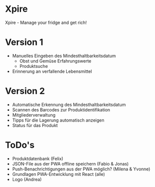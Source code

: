 # Xpire
Xpire - Manage your fridge and get rich!

# Version 1

- Manuelles Eingeben des Mindesthaltbarkeitsdatum
  - Obst und Gemüse Erfahrungswerte
  - Produktsuche
- Erinnerung an verfallende Lebensmittel

# Version 2

- Automatische Erkennung des Mindesthaltbarkeitsdatum
- Scannen des Barcodes zur Produktidentifikation
- Mitgliederverwaltung
- Tipps für die Lagerung automatisch anzeigen
- Status für das Produkt

# ToDo's

- Produktdatenbank (Felix)
- JSON-File aus der PWA offline speichern (Fabio & Jonas)
- Push-Benachrichtigungen aus der PWA möglich? (Milena & Yvonne) 
- Grundlagen PWA-Entwicklung mit React (alle)
- Logo (Andrea)

